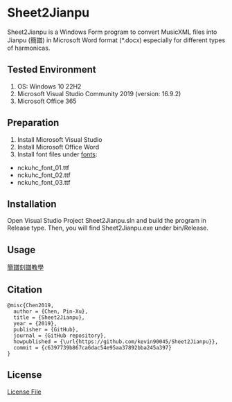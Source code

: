 # Sheet2Jianpu
Sheet2Jianpu is a Windows Form program to convert MusicXML files into Jianpu (簡譜) in Microsoft Word format (*.docx) especially for different types of harmonicas.

## Tested Environment

1. OS: Windows 10 22H2
2. Microsoft Visual Studio Community 2019 (version: 16.9.2)
3. Microsoft Office 365

## Preparation

1. Install Microsoft Visual Studio
2. Install Microsoft Office Word
3. Install font files under [fonts](./fonts):
  - nckuhc_font_01.ttf
  - nckuhc_font_02.ttf
  - nckuhc_font_03.ttf

## Installation
Open Visual Studio Project Sheet2Jianpu.sln and build the program in Release type. Then, you will find Sheet2Jianpu.exe under bin/Release.

## Usage
[簡譜刻譜教學](./docs/簡譜刻譜教學.pdf)

## Citation
```
@misc{Chen2019,
  author = {Chen, Pin-Xu},
  title = {Sheet2Jianpu},
  year = {2019},
  publisher = {GitHub},
  journal = {GitHub repository},
  howpublished = {\url{https://github.com/kevin90045/Sheet2Jianpu}},
  commit = {c6397739b867ca6dac54e95aa37892bba245a397}
}
```
## License
[License File](./LICENSE)
